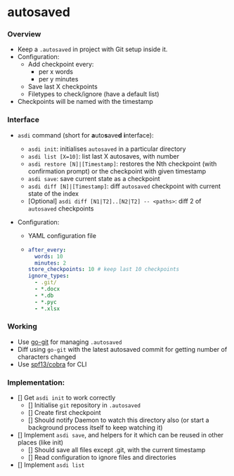 # autosaved

### Overview

* Keep a `.autosaved` in project with Git setup inside it.
* Configuration:
    * Add checkpoint every:
        * per x words
        * per y minutes
    * Save last X checkpoints
    * Filetypes to check/ignore (have a default list)
* Checkpoints will be named with the timestamp

### Interface

* `asdi` command (short for **a**uto**s**ave**d** **i**nterface):
    * `asdi init`: initialises `autosaved` in a particular directory
    * `asdi list [X=10]`: list last X autosaves, with number
    * `asdi restore [N]|[Timestamp]`: restores the Nth checkpoint (with confirmation prompt) or
    the checkpoint with given timestamp
    * `asdi save`: save current state as a checkpoint
    * `asdi diff [N]|[Timestamp]`: diff `autosaved` checkpoint with current state of the index
    * [Optional] `asdi diff [N1|T2]..[N2|T2] -- <paths>`: diff 2 of `autosaved` checkpoints

* Configuration:
    * YAML configuration file
    * ```yaml
      after_every:
        words: 10
        minutes: 2
      store_checkpoints: 10 # keep last 10 checkpoints
      ignore_types:
        - .git/
        - *.docx
        - *.db
        - *.pyc
        - *.xlsx
      ```

### Working

* Use [go-git](https://github.com/go-git/go-git) for managing `.autosaved`
* Diff using `go-git` with the latest autosaved commit for getting number of characters changed
* Use [spf13/cobra](https://github.com/spf13/cobra) for CLI

### Implementation:

* [] Get `asdi init` to work correctly
    * [] Initialise `git` repository in `.autosaved`
    * [] Create first checkpoint
    * [] Should notify Daemon to watch this directory also (or start a background process itself to keep watching it)
* [] Implement `asdi save`, and helpers for it which can be reused in other places (like init)
    * [] Should save all files except .git, with the current timestamp
    * [] Read configuration to ignore files and directories
* [] Implement `asdi list`
